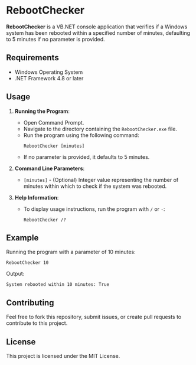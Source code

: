 # RebootChecker

**RebootChecker** is a VB.NET console application that verifies if a Windows system has been rebooted within a specified number of minutes, defaulting to 5 minutes if no parameter is provided.

## Requirements

- Windows Operating System
- .NET Framework 4.8 or later

## Usage

1. **Running the Program**:
   - Open Command Prompt.
   - Navigate to the directory containing the `RebootChecker.exe` file.
   - Run the program using the following command:
     ```
     RebootChecker [minutes]
     ```
   - If no parameter is provided, it defaults to 5 minutes.

2. **Command Line Parameters**:
   - `[minutes]` - (Optional) Integer value representing the number of minutes within which to check if the system was rebooted.

3. **Help Information**:
   - To display usage instructions, run the program with `/` or `-`:
     ```
     RebootChecker /?
     ```

## Example

Running the program with a parameter of 10 minutes:
```
RebootChecker 10
```
Output:
```
System rebooted within 10 minutes: True
```

## Contributing

Feel free to fork this repository, submit issues, or create pull requests to contribute to this project.

## License

This project is licensed under the MIT License.




